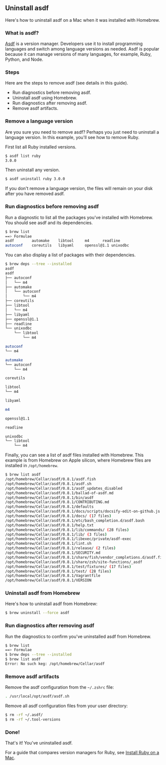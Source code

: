 ## Uninstall asdf

Here's how to uninstall asdf on a Mac when it was installed with Homebrew.

### What is asdf?

[Asdf](https://asdf-vm.com/) is a version manager. Developers use it to install programming languages and switch among language versions as needed. Asdf is popular because it can manage versions of many languages, for example, Ruby, Python, and Node.

### Steps

Here are the steps to remove asdf (see details in this guide).
- Run diagnostics before removing asdf.
- Uninstall asdf using Homebrew.
- Run diagnostics after removing asdf.
- Remove asdf artifacts.

### Remove a language version

Are you sure you need to remove asdf? Perhaps you just need to uninstall a language version. In this example, you'll see how to remove Ruby.

First list all Ruby installed versions.

```bash
$ asdf list ruby
3.0.0
```

Then uninstall any version.

```bash
$ asdf uninstall ruby 3.0.0
```

If you don't remove a language version, the files will remain on your disk after you have removed asdf.

### Run diagnostics before removing asdf

Run a diagnostic to list all the packages you've installed with Homebrew. You should see asdf and its dependencies.

```bash
$ brew list
==> Formulae
asdf		automake	libtool		m4		readline
autoconf	coreutils	libyaml		openssl@1.1	unixodbc
```

You can also display a list of packages with their dependencies.

```bash
$ brew deps --tree --installed
asdf
asdf
├── autoconf
│   └── m4
├── automake
│   └── autoconf
│       └── m4
├── coreutils
├── libtool
│   └── m4
├── libyaml
├── openssl@1.1
├── readline
└── unixodbc
    └── libtool
        └── m4

autoconf
└── m4

automake
└── autoconf
    └── m4

coreutils

libtool
└── m4

libyaml

m4

openssl@1.1

readline

unixodbc
└── libtool
    └── m4
```

Finally, you can see a list of asdf files installed with Homebrew. This example is from Homebrew on Apple silicon, where Homebrew files are installed in `/opt/homebrew`.

```bash
$ brew list asdf
/opt/homebrew/Cellar/asdf/0.8.1/asdf.fish
/opt/homebrew/Cellar/asdf/0.8.1/asdf.sh
/opt/homebrew/Cellar/asdf/0.8.1/asdf_updates_disabled
/opt/homebrew/Cellar/asdf/0.8.1/ballad-of-asdf.md
/opt/homebrew/Cellar/asdf/0.8.1/bin/asdf
/opt/homebrew/Cellar/asdf/0.8.1/CONTRIBUTING.md
/opt/homebrew/Cellar/asdf/0.8.1/defaults
/opt/homebrew/Cellar/asdf/0.8.1/docs/scripts/docsify-edit-on-github.js
/opt/homebrew/Cellar/asdf/0.8.1/docs/ (17 files)
/opt/homebrew/Cellar/asdf/0.8.1/etc/bash_completion.d/asdf.bash
/opt/homebrew/Cellar/asdf/0.8.1/help.txt
/opt/homebrew/Cellar/asdf/0.8.1/lib/commands/ (28 files)
/opt/homebrew/Cellar/asdf/0.8.1/lib/ (3 files)
/opt/homebrew/Cellar/asdf/0.8.1/libexec/private/asdf-exec
/opt/homebrew/Cellar/asdf/0.8.1/lint.sh
/opt/homebrew/Cellar/asdf/0.8.1/release/ (2 files)
/opt/homebrew/Cellar/asdf/0.8.1/SECURITY.md
/opt/homebrew/Cellar/asdf/0.8.1/share/fish/vendor_completions.d/asdf.fish
/opt/homebrew/Cellar/asdf/0.8.1/share/zsh/site-functions/_asdf
/opt/homebrew/Cellar/asdf/0.8.1/test/fixtures/ (17 files)
/opt/homebrew/Cellar/asdf/0.8.1/test/ (28 files)
/opt/homebrew/Cellar/asdf/0.8.1/Vagrantfile
/opt/homebrew/Cellar/asdf/0.8.1/VERSION
```

### Uninstall asdf from Homebrew

Here's how to uninstall asdf from Homebrew:

```bash
$ brew uninstall --force asdf
```

### Run diagnostics after removing asdf

Run the diagnostics to confirm you've uninstalled asdf from Homebrew.

```bash
$ brew list
==> Formulae
$ brew deps --tree --installed
$ brew list asdf
Error: No such keg: /opt/homebrew/Cellar/asdf
```

### Remove asdf artifacts

Remove the asdf configuration from the  `~/.zshrc` file:

```bash
. /usr/local/opt/asdf/asdf.sh
```

Remove all asdf configuration files from your user directory:

```bash
$ rm -rf ~/.asdf/
$ rm -rf ~/.tool-versions
```

### Done!

That's it! You've uninstalled asdf.

For a guide that compares version managers for Ruby, see [Install Ruby on a Mac](https://mac.install.guide/ruby/index.html).

